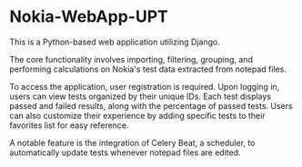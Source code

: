# Nokia-WebApp-UPT

This is a Python-based web application utilizing Django.

The core functionality involves importing, filtering, grouping, and performing calculations on Nokia's test data extracted from notepad files.

To access the application, user registration is required. Upon logging in, users can view tests organized by their unique IDs. Each test displays passed and failed results, along with the percentage of passed tests.
Users can also customize their experience by adding specific tests to their favorites list for easy reference.

A notable feature is the integration of Celery Beat, a scheduler, to automatically update tests whenever notepad files are edited.

